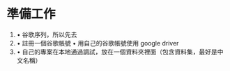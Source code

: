 # 準備工作
1. • 谷歌序列，所以先去 
2. • 註冊一個谷歌帳號 • 用自己的谷歌帳號使用 google driver 
3. • 自己的專案在本地通過調試，放在一個資料夾裡面（包含資料集，最好是中文名稱）
# 
# 

